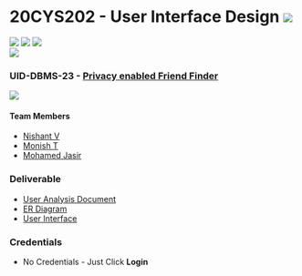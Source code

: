 # 20CYS202 - User Interface Design ![](https://img.shields.io/badge/-Completed-darkgreen)
![](https://img.shields.io/badge/Batch-21CYS-lightgreen) ![](https://img.shields.io/badge/UG-blue) ![](https://img.shields.io/badge/Subject-UID-blue) <br/>
![](https://img.shields.io/badge/Category-BRIG-purple)

### UID-DBMS-23 - [Privacy enabled Friend Finder](https://nishantv2.github.io/20CYS202-UID/Mini-Project/)
![](https://img.shields.io/badge/Template-Own-gold)

#### Team Members
- [Nishant V]()
- [Monish T]()
- [Mohamed Jasir]()

### Deliverable 
- [User Analysis Document](UID-DBMS-23_UAD.pdf)
- [ER Diagram](UID-DBMS-23_ER_Diagram.png)
- [User Interface](UI/)

### Credentials
- No Credentials - Just Click **Login**

